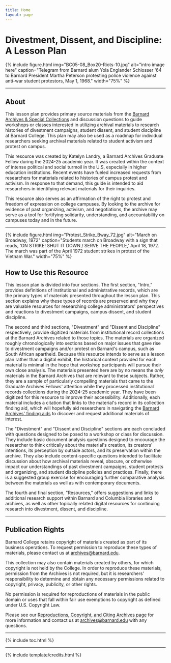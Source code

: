 ```yaml
---
title: Home
layout: page
---
```


# Divestment, Dissent, and Discipline: A Lesson Plan

{% include figure.html img="BC05-08_Box20-Riots-10.jpg" alt="intro image here" caption="Telegram from Barnard alum Yola Englander Schlosser '64 to Barnard President Martha Peterson protesting police violence against anti-war student protestors, May 1, 1968." width="75%" %}

------

## About 
This lesson plan provides primary source materials from the [Barnard Archives & Special Collections](https://archives.barnard.edu/) and discussion questions to guide workshops or classes interested in utilizing archival materials to research histories of divestment campaigns, student dissent, and student discipline at Barnard College. This plan may also be used as a roadmap for individual researchers seeking archival materials related to student activism and protest on campus.

This resource was created by Katelyn Landry, a Barnard Archives Graduate Fellow during the 2024-25 academic year. It was created within the context of intense political and social turmoil in the U.S, especially in higher education institutions. Recent events have fueled increased requests from researchers for materials related to histories of campus protest and activism. In response to that demand, this guide is intended to aid researchers in identifying relevant materials for their inquiries. 

This resource also serves as an affirmation of the right to protest and freedom of expression on college campuses. By looking to the archive for evidence of past organizing, activism, and negotiations, the archive may serve as a tool for fortifying solidarity, understanding, and accountability on campuses today and in the future.

------
{% include figure.html img="Protest_Strike_Bway_72.jpg" alt="March on Broadway, 1972" caption="Students march on Broadway with a sign that reads, 'ON STRIKE! SHUT IT DOWN / SERVE THE PEOPLE,' April 18, 1972. The march was part of the April 1972 student strikes in protest of the Vietnam War." width="75%" %}

## How to Use this Resource
This lesson plan is divided into four sections. The first section, "Intro," provides definitions of institutional and administrative records, which are the primary types of materials presented throughout the lesson plan. This section explains why these types of records are preserved and why they are valuable resources for researching college administrators' perspectives and reactions to divestment campaigns, campus dissent, and student discipline. 

The second and third sections, "Divestment" and "Dissent and Discipline" respectively, provide digitized materials from institutional record collections at the Barnard Archives related to those topics. The materials are organized roughly chronologically into sections based on major issues that gave rise to divestment campaigns and/or protest on Barnard's campus, such as South African apartheid. Because this resource intends to serve as a lesson plan rather than a digital exhibit, the historical context provided for each material is minimal in the hope that workshop participants will pursue their own close analysis. The materials presented here are by no means the *only* materials in the Barnard Archives that are relevant to these subjects. Rather, they are a sample of particularly compelling materials that came to the Graduate Archives Fellows' attention while they processed institutional records collections during the 2024-25 academic year. They have been digitized for this resource to improve their accessibility. Additionally, each material includes a citation that links to the material's record in its collection finding aid, which will hopefully aid researchers in navigating the [Barnard Archives' finding aids](https://collections.barnard.edu/public) to discover and request additional materials of interest.

The "Divestment" and "Dissent and Discipline" sections are each concluded with questions designed to be posed to a workshop or class for discussion. They include basic document analysis questions designed to encourage the researcher to think critically about the material's creation, its creators' intentions, its perception by outside actors, and its preservation within the archive. They also include content-specific questions intended to facilitate discussion about how archival materials reveal, obscure, or otherwise impact our understandings of past divestment campaigns, student protests and organizing, and student discipline policies and practices. Finally, there is a suggested group exercise for encouraging further comparative analysis between the materials as well as with contemporary documents. 

The fourth and final section, "Resources," offers suggestions and links to additional research support within Barnard and Columbia libraries and archives, as well as other topically related digital resources for continuing research into divestment, dissent, and discipline.

------

## Publication Rights
Barnard College retains copyright of materials created as part of its business operations. To request permission to reproduce these types of materials, please contact us at archives@barnard.edu.

This collection may also contain materials created by others, for which copyright is not held by the College. In order to reproduce these materials, permission from the Archives is not required, but it is researchers' responsibility to determine and obtain any necessary permissions related to copyright, privacy, publicity, or other rights.

No permission is required for reproductions of materials in the public domain or uses that fall within fair use exemptions to copyright as defined under U.S. Copyright Law.

Please see our [Reproductions, Copyright, and Citing Archives page](https://archives.barnard.edu/research/reproductions) for more information and contact us at archives@barnard.edu with any questions.

------

{% include toc.html %}

------

{% include template/credits.html %}
